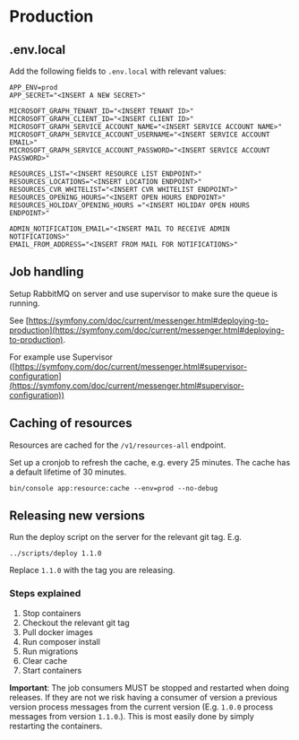 # Production

## .env.local

Add the following fields to `.env.local` with relevant values:

```text
APP_ENV=prod
APP_SECRET="<INSERT A NEW SECRET>"

MICROSOFT_GRAPH_TENANT_ID="<INSERT TENANT ID>"
MICROSOFT_GRAPH_CLIENT_ID="<INSERT CLIENT ID>"
MICROSOFT_GRAPH_SERVICE_ACCOUNT_NAME="<INSERT SERVICE ACCOUNT NAME>"
MICROSOFT_GRAPH_SERVICE_ACCOUNT_USERNAME="<INSERT SERVICE ACCOUNT EMAIL>"
MICROSOFT_GRAPH_SERVICE_ACCOUNT_PASSWORD="<INSERT SERVICE ACCOUNT PASSWORD>"

RESOURCES_LIST="<INSERT RESOURCE LIST ENDPOINT>"
RESOURCES_LOCATIONS="<INSERT LOCATION ENDPOINT>"
RESOURCES_CVR_WHITELIST="<INSERT CVR WHITELIST ENDPOINT>"
RESOURCES_OPENING_HOURS="<INSERT OPEN HOURS ENDPOINT>"
RESOURCES_HOLIDAY_OPENING_HOURS ="<INSERT HOLIDAY OPEN HOURS ENDPOINT>"

ADMIN_NOTIFICATION_EMAIL="<INSERT MAIL TO RECEIVE ADMIN NOTIFICATIONS>"
EMAIL_FROM_ADDRESS="<INSERT FROM MAIL FOR NOTIFICATIONS>"
```

## Job handling

Setup RabbitMQ on server and use supervisor to make sure the queue is running.

See [https://symfony.com/doc/current/messenger.html#deploying-to-production](https://symfony.com/doc/current/messenger.html#deploying-to-production).

For example use Supervisor ([https://symfony.com/doc/current/messenger.html#supervisor-configuration](https://symfony.com/doc/current/messenger.html#supervisor-configuration))

## Caching of resources

Resources are cached for the `/v1/resources-all` endpoint.

Set up a cronjob to refresh the cache, e.g. every 25 minutes. The cache has a default lifetime of 30 minutes.

```shell
bin/console app:resource:cache --env=prod --no-debug
```

## Releasing new versions

Run the deploy script on the server for the relevant git tag. E.g.

```shell
../scripts/deploy 1.1.0
```

Replace `1.1.0` with the tag you are releasing.

### Steps explained

1. Stop containers
2. Checkout the relevant git tag
3. Pull docker images
4. Run composer install
5. Run migrations
6. Clear cache
7. Start containers

**Important**: The job consumers MUST be stopped and restarted when doing releases. If they are not
we risk having a consumer of version a previous version process messages from the current version (E.g. `1.0.0` process
messages from version `1.1.0`.). This is most easily done by simply restarting the containers.
